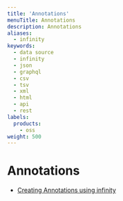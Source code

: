 ```yaml
---
title: 'Annotations'
menuTitle: Annotations
description: Annotations
aliases:
  - infinity
keywords:
  - data source
  - infinity
  - json
  - graphql
  - csv
  - tsv
  - xml
  - html
  - api
  - rest
labels:
  products:
    - oss
weight: 500
---
```


# Annotations

- [Creating Annotations using infinity](./annotations.md)
